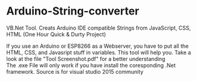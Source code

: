 # Arduino-String-converter
VB.Net Tool. Creats Arduino IDE compatible Strings from JavaScript, CSS, HTML
(One Hour Quick & Durty Project)

If you use an Arduino or ESP8266 as a Webserver, you have to put all the HTML, CSS, and Javasript stuff in variables. 
This tool will help you.
Take a look at the file "Tool Screenshot.pdf" for a better understanding
<br>
The .exe File will only work if you have install the coresponding .Net framework.
Source is for visual studio 2015 community
